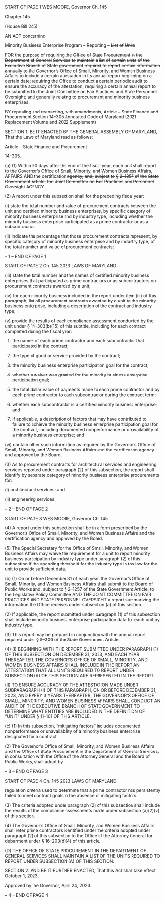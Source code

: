 START OF PAGE 1
WES MOORE, Governor Ch. 145

Chapter 145

(House Bill 245)

AN ACT concerning

Minority Business Enterprise Program – Reporting ~~–~~ ~~List~~ ~~of~~ ~~Units~~

FOR the purpose of requiring the ~~Office~~ ~~of~~ ~~State~~ ~~Procurement~~ ~~in~~ ~~the~~ ~~Department~~ ~~of~~ ~~General~~
~~Services~~ ~~to~~ ~~maintain~~ ~~a~~ ~~list~~ ~~of~~ ~~certain~~ ~~units~~ ~~of~~ ~~the~~ ~~Executive~~ ~~Branch~~ ~~of~~ ~~State~~
~~government~~ ~~required~~ ~~to~~ ~~report~~ ~~certain~~ ~~information~~ ~~annually~~ ~~to~~ ~~the~~ Governor’s Office
of Small, Minority, and Women Business Affairs to include a certain attestation in
its annual report beginning on a certain date; requiring the Office to conduct a
certain periodic audit to ensure the accuracy of the attestation; requiring a certain
annual report to be submitted to the Joint Committee on Fair Practices and State
Personnel Oversight; and generally relating to procurement and minority business
enterprises.

BY repealing and reenacting, with amendments,
Article – State Finance and Procurement
Section 14–305
Annotated Code of Maryland
(2021 Replacement Volume and 2022 Supplement)

SECTION 1. BE IT ENACTED BY THE GENERAL ASSEMBLY OF MARYLAND,
That the Laws of Maryland read as follows:

Article – State Finance and Procurement

14–305.

(a) (1) Within 90 days after the end of the fiscal year, each unit shall report to
the Governor’s Office of Small, Minority, and Women Business Affairs, AFFAIRS AND the
certification ~~agency,~~ ~~and,~~ ~~subject~~ ~~to~~ ~~§~~ ~~2–1257~~ ~~of~~ ~~the~~ ~~State~~ ~~Government~~ ~~Article,~~ ~~the~~ ~~Joint~~
~~Committee~~ ~~on~~ ~~Fair~~ ~~Practices~~ ~~and~~ ~~Personnel~~ ~~Oversight~~ AGENCY.

(2) A report under this subsection shall for the preceding fiscal year:

(i) state the total number and value of procurement contracts
between the unit and certified minority business enterprises, by specific category of
minority business enterprise and by industry type, including whether the minority
business enterprise participated as a prime contractor or as a subcontractor;

(ii) indicate the percentage that those procurement contracts
represent, by specific category of minority business enterprise and by industry type, of the
total number and value of procurement contracts;

– 1 –
END OF PAGE 1

START OF PAGE 2
Ch. 145 2023 LAWS OF MARYLAND

(iii) state the total number and the names of certified minority
business enterprises that participated as prime contractors or as subcontractors on
procurement contracts awarded by a unit;

(iv) for each minority business included in the report under item (iii)
of this paragraph, list all procurement contracts awarded by a unit to the minority business
enterprise, including a description of the contract and industry type;

(v) provide the results of each compliance assessment conducted by
the unit under § 14–303(b)(15) of this subtitle, including for each contract completed during
the fiscal year:

1. the names of each prime contractor and each
subcontractor that participated in the contract;

2. the type of good or service provided by the contract;

3. the minority business enterprise participation goal for the
contract;

4. whether a waiver was granted for the minority business
enterprise participation goal;

5. the total dollar value of payments made to each prime
contractor and by each prime contractor to each subcontractor during the contract term;

6. whether each subcontractor is a certified minority
business enterprise; and

7. if applicable, a description of factors that may have
contributed to failure to achieve the minority business enterprise participation goal for the
contract, including documented nonperformance or unavailability of a minority business
enterprise; and

(vi) contain other such information as required by the Governor’s
Office of Small, Minority, and Women Business Affairs and the certification agency and
approved by the Board.

(3) As to procurement contracts for architectural services and engineering
services reported under paragraph (2) of this subsection, the report shall identify by
separate category of minority business enterprise procurements for:

(i) architectural services; and

(ii) engineering services.

– 2 –
END OF PAGE 2

START OF PAGE 3
WES MOORE, Governor Ch. 145

(4) A report under this subsection shall be in a form prescribed by the
Governor’s Office of Small, Minority, and Women Business Affairs and the certification
agency and approved by the Board.

(5) The Special Secretary for the Office of Small, Minority, and Women
Business Affairs may waive the requirement for a unit to report minority business
participation by industry type under paragraph (2) of this subsection if the spending
threshold for the industry type is too low for the unit to provide sufficient data.

(b) (1) On or before December 31 of each year, the Governor’s Office of Small,
Minority, and Women Business Affairs shall submit to the Board of Public Works and,
subject to § 2–1257 of the State Government Article, to the Legislative Policy Committee
AND THE JOINT COMMITTEE ON FAIR PRACTICES AND STATE PERSONNEL
OVERSIGHT a report summarizing the information the Office receives under subsection
(a) of this section.

(2) If applicable, the report submitted under paragraph (1) of this
subsection shall include minority business enterprise participation data for each unit by
industry type.

(3) This report may be prepared in conjunction with the annual report
required under § 9–306 of the State Government Article.

(4) (I) BEGINNING WITH THE REPORT SUBMITTED UNDER
PARAGRAPH (1) OF THIS SUBSECTION ON DECEMBER 31, 2023, AND EACH YEAR
THEREAFTER, THE GOVERNOR’S OFFICE OF SMALL, MINORITY, AND WOMEN
BUSINESS AFFAIRS SHALL INCLUDE IN THE REPORT AN ATTESTATION THAT ALL
UNITS REQUIRED TO REPORT UNDER SUBSECTION (A) OF THIS SECTION ARE
REPRESENTED IN THE REPORT.

(II) TO ENSURE ACCURACY OF THE ATTESTATION MADE UNDER
SUBPARAGRAPH (I) OF THIS PARAGRAPH, ON OR BEFORE DECEMBER 31, 2023, AND
EVERY 3 YEARS THEREAFTER, THE GOVERNOR’S OFFICE OF SMALL, MINORITY, AND
WOMEN BUSINESS AFFAIRS SHALL CONDUCT AN AUDIT OF THE EXECUTIVE
BRANCH OF STATE GOVERNMENT TO DETERMINE WHAT ENTITIES ARE INCLUDED IN
THE DEFINITION OF “UNIT” UNDER § 11–101 OF THIS ARTICLE.

(c) (1) In this subsection, “mitigating factors” includes documented
nonperformance or unavailability of a minority business enterprise designated for a
contract.

(2) The Governor’s Office of Small, Minority, and Women Business Affairs
and the Office of State Procurement in the Department of General Services, in consultation
with the Office of the Attorney General and the Board of Public Works, shall adopt by

– 3 –
END OF PAGE 3

START OF PAGE 4
Ch. 145 2023 LAWS OF MARYLAND

regulation criteria used to determine that a prime contractor has persistently failed to meet
contract goals in the absence of mitigating factors.

(3) The criteria adopted under paragraph (2) of this subsection shall
include the results of the compliance assessments made under subsection (a)(2)(v) of this
section.

(4) The Governor’s Office of Small, Minority, and Women Business Affairs
shall refer prime contractors identified under the criteria adopted under paragraph (2) of
this subsection to the Office of the Attorney General for debarment under § 16–203(d)(4) of
this article.

(D) THE OFFICE OF STATE PROCUREMENT IN THE DEPARTMENT OF
GENERAL SERVICES SHALL MAINTAIN A LIST OF THE UNITS REQUIRED TO REPORT
UNDER SUBSECTION (A) OF THIS SECTION.

SECTION 2. AND BE IT FURTHER ENACTED, That this Act shall take effect
October 1, 2023.

Approved by the Governor, April 24, 2023.

– 4 –
END OF PAGE 4